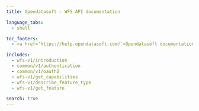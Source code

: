 ```yaml
---
title: Opendatasoft - WFS API documentation

language_tabs:
  - shell

toc_footers:
  - <a href='https://help.opendatasoft.com/'>Opendatasoft documentation</a>

includes:
  - wfs-v1/introduction
  - common/v1/authentication
  - common/v1/oauth2
  - wfs-v1/get_capabilities
  - wfs-v1/describe_feature_type
  - wfs-v1/get_feature

search: true
---
```

